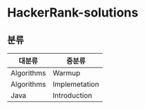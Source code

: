 # HackerRank-solutions

## 분류
|대분류|중분류|
|---|---|
|Algorithms|Warmup|
|Algorithms|Implemetation|
|Java|Introduction|
